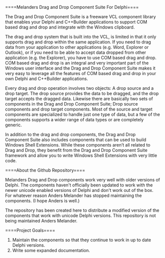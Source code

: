 ====Melanders Drag and Drop Component Suite For Delphi====

The Drag and Drop Component Suite is a freeware VCL component library that enables your Delphi and C++Builder applications to support COM based drag and drop and integrate with the Windows clipboard.

The drag and drop system that is built into the VCL, is limited in that it only supports drag and drop within the same application. If you need to drag data from your application to other applications (e.g. Word, Explorer or Outlook), or if you need to be able to accept data dropped from other application (e.g. the Explorer), you have to use COM based drag and drop. COM based drag and drop is an integral and very important part of the Windows user interface and the Drag and Drop Component Suite makes it very easy to leverage all the features of COM based drag and drop in your own Delphi and C++Builder applications.

Every drag and drop operation involves two objects: A drop source and a drop target. The drop source provides the data to be dragged, and the drop target accepts the dragged data.
Likewise there are basically two sets of components in the Drag and Drop Component Suite; Drop source components and drop target components. Most of the source and target components are specialized to handle just one type of data, but a few of the components supports a wider range of data types or are completely generic.

In addition to the drag and drop components, the Drag and Drop Component Suite also includes components that can be used to build Windows Shell Extensions. While these components aren’t all related to Drag and Drop, they benefit from the Drag and Drop Component Suite framework and allow you to write Windows Shell Extensions with very little code.


====About the Github Repository====

Melanders Drag and Drop components work very well with older versions of Delphi. The components haven't officially been updated to work with the newer unicode enabled versions of Delphi and don't work out of the box. For whatever reason Anders Melander has stopped maintaining the components. (I hope Anders is well.)

The repository has been created here to distribute a modified version of the components that work with unicode Delphi versions. This repository is not being maintained Anders Melander. 

====Project Goals====

1. Maintain the components so that they continue to work in up to date Delphi versions. 
2. Write some expanded documentation.
